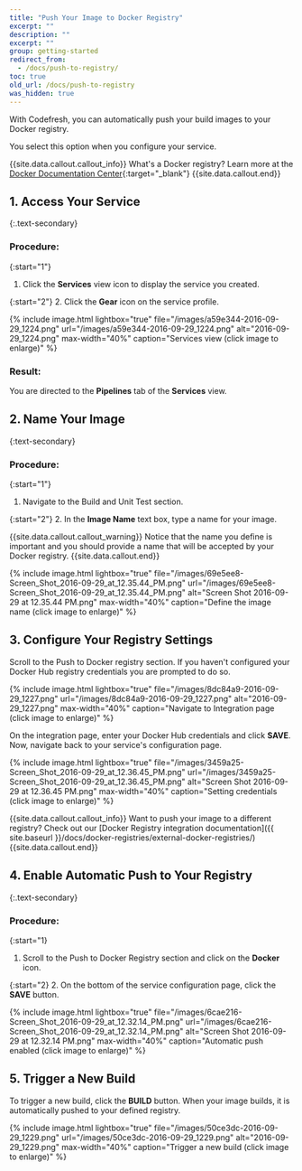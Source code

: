 ```yaml
---
title: "Push Your Image to Docker Registry"
excerpt: ""
description: ""
excerpt: ""
group: getting-started
redirect_from:
  - /docs/push-to-registry/
toc: true
old_url: /docs/push-to-registry
was_hidden: true
---
```

With Codefresh, you can automatically push your build images to your Docker registry.

You select this option when you configure your service.

{{site.data.callout.callout_info}}
What's a Docker registry? Learn more at the [Docker Documentation Center](https://docs.docker.com/registry/){:target="_blank"} 
{{site.data.callout.end}}

## 1. Access Your Service

{:.text-secondary}
### **Procedure**:

{:start="1"}
1. Click the **Services** view icon to display the service you created.
 
{:start="2"}
2. Click the **Gear** icon on the service profile.

{% include image.html 
lightbox="true" 
file="/images/a59e344-2016-09-29_1224.png" 
url="/images/a59e344-2016-09-29_1224.png"
alt="2016-09-29_1224.png"
max-width="40%"
caption="Services view (click image to enlarge)" 
%}

### **Result**:
You are directed to the **Pipelines** tab of the **Services** view.

## 2. Name Your Image

{:text-secondary}
### **Procedure**:

{:start="1"}
1. Navigate to the Build and Unit Test section.

{:start="2"}
2. In the **Image Name** text box, type a name for your image.

{{site.data.callout.callout_warning}}
Notice that the name you define is important and you should provide a name that will be accepted by your Docker registry. 
{{site.data.callout.end}}

{% include image.html 
lightbox="true" 
file="/images/69e5ee8-Screen_Shot_2016-09-29_at_12.35.44_PM.png" 
url="/images/69e5ee8-Screen_Shot_2016-09-29_at_12.35.44_PM.png"
alt="Screen Shot 2016-09-29 at 12.35.44 PM.png"
max-width="40%"
caption="Define the image name (click image to enlarge)" 
%}

## 3. Configure Your Registry Settings
Scroll to the Push to Docker registry section.
If you haven't configured your Docker Hub registry credentials you are prompted to do so.

{% include image.html 
lightbox="true" 
file="/images/8dc84a9-2016-09-29_1227.png" 
url="/images/8dc84a9-2016-09-29_1227.png"
alt="2016-09-29_1227.png"
max-width="40%"
caption="Navigate to Integration page (click image to enlarge)" 
%}

On the integration page, enter your Docker Hub credentials and click **SAVE**.
Now, navigate back to your service's configuration page.

{% include image.html 
lightbox="true" 
file="/images/3459a25-Screen_Shot_2016-09-29_at_12.36.45_PM.png" 
url="/images/3459a25-Screen_Shot_2016-09-29_at_12.36.45_PM.png"
alt="Screen Shot 2016-09-29 at 12.36.45 PM.png"
max-width="40%"
caption="Setting credentials (click image to enlarge)" 
%}

{{site.data.callout.callout_info}}
Want to push your image to a different registry? Check out our [Docker Registry integration documentation]({{ site.baseurl }}/docs/docker-registries/external-docker-registries/) 
{{site.data.callout.end}}

## 4. Enable Automatic Push to Your Registry

{:.text-secondary}
### **Procedure**:

{:start="1}
1. Scroll to the Push to Docker Registry section and click on the **Docker** icon.

{:start="2}
2. On the bottom of the service configuration page, click the **SAVE** button.

{% include image.html 
lightbox="true" 
file="/images/6cae216-Screen_Shot_2016-09-29_at_12.32.14_PM.png" 
url="/images/6cae216-Screen_Shot_2016-09-29_at_12.32.14_PM.png"
alt="Screen Shot 2016-09-29 at 12.32.14 PM.png"
max-width="40%"
caption="Automatic push enabled (click image to enlarge)" 
%}

## 5. Trigger a New Build
To trigger a new build, click the **BUILD** button.
When your image builds, it is automatically pushed to your defined registry.

{% include image.html 
lightbox="true" 
file="/images/50ce3dc-2016-09-29_1229.png" 
url="/images/50ce3dc-2016-09-29_1229.png"
alt="2016-09-29_1229.png"
max-width="40%"
caption="Trigger a new build (click image to enlarge)" 
%}
